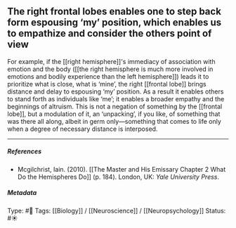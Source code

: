 ## The right frontal lobes enables one to step back form espousing ‘my’ position, which enables us to empathize and consider the others point of view # 

For example, if the [[right hemisphere]]'s immediacy of association with emotion and the body ([[the right hemisphere is much more involved in emotions and bodily experience than the left hemisphere]]) leads it to prioritize what is close, what is ‘mine’, the right [[frontal lobe]] brings distance and delay to espousing ‘my’ position. As a result it enables others to stand forth as individuals like ‘me’; it enables a broader empathy and the beginnings of altruism. This is not a negation of something by the [[frontal lobe]], but a modulation of it, an ‘unpacking’, if you like, of something that was there all along, albeit in germ only—something that comes to life only when a degree of necessary distance is interposed.

___

##### References

- Mcgilchrist, Iain. (2010). [[The Master and His Emissary Chapter 2 What Do the Hemispheres Do]] (p. 184). London, UK: _Yale University Press_.

##### Metadata

Type: #🔴 
Tags: [[Biology]] / [[Neuroscience]] / [[Neuropsychology]]
Status: #☀️ 